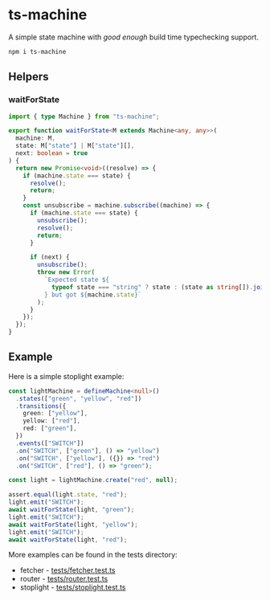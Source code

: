 # ts-machine

A simple state machine with _good enough_ build time typechecking support.

```sh
npm i ts-machine
```

## Helpers

### waitForState

```ts
import { type Machine } from "ts-machine";

export function waitForState<M extends Machine<any, any>>(
  machine: M,
  state: M["state"] | M["state"][],
  next: boolean = true
) {
  return new Promise<void>((resolve) => {
    if (machine.state === state) {
      resolve();
      return;
    }
    const unsubscribe = machine.subscribe((machine) => {
      if (machine.state === state) {
        unsubscribe();
        resolve();
        return;
      }

      if (next) {
        unsubscribe();
        throw new Error(
          `Expected state ${
            typeof state === "string" ? state : (state as string[]).join(",")
          } but got ${machine.state}`
        );
      }
    });
  });
}
```

## Example

Here is a simple stoplight example:

```ts
const lightMachine = defineMachine<null>()
  .states(["green", "yellow", "red"])
  .transitions({
    green: ["yellow"],
    yellow: ["red"],
    red: ["green"],
  })
  .events(["SWITCH"])
  .on("SWITCH", ["green"], () => "yellow")
  .on("SWITCH", ["yellow"], ({}) => "red")
  .on("SWITCH", ["red"], () => "green");

const light = lightMachine.create("red", null);

assert.equal(light.state, "red");
light.emit("SWITCH");
await waitForState(light, "green");
light.emit("SWITCH");
await waitForState(light, "yellow");
light.emit("SWITCH");
await waitForState(light, "red");
```

More examples can be found in the tests directory:

- fetcher - [tests/fetcher.test.ts](./tests/fetcher.test.ts)
- router - [tests/router.test.ts](./tests/router.test.ts)
- stoplight - [tests/stoplight.test.ts](./tests/stoplight.test.ts)
